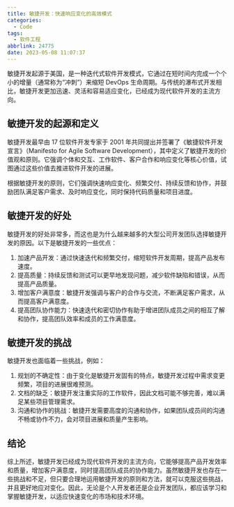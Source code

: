 ```yaml
---
title: 敏捷开发：快速响应变化的高效模式
categories:
  - Code
tags:
  - 软件工程
abbrlink: 24775
date: 2023-05-08 11:07:37
---
```


敏捷开发起源于美国，是一种迭代式软件开发模式，它通过在短时间内完成一个个小的增量（通常称为“冲刺”）来缩短 DevOps 生命周期。与传统的瀑布式开发相比，敏捷开发更加迅速、灵活和容易适应变化，已经成为现代软件开发的主流方向。

## 敏捷开发的起源和定义

敏捷开发最早由 17 位软件开发专家于 2001 年共同提出并签署了《敏捷软件开发宣言》（Manifesto for Agile Software Development），其中定义了敏捷开发的价值观和原则。它强调个体和交互、工作软件、客户合作和响应变化等核心价值，试图通过这些价值去推进软件开发的进展。

根据敏捷开发的原则，它们强调快速响应变化、频繁交付、持续反馈和协作，并鼓励团队满足客户需求、及时响应变化，同时保持代码质量和项目进度。

## 敏捷开发的好处

敏捷开发的好处非常多，而这也是为什么越来越多的大型公司开发团队选择敏捷开发的原因。以下是敏捷开发的一些优点：

1. 加速产品开发：通过快速迭代和频繁交付，缩短软件开发周期，提高产品发布速度。
2. 提高质量：持续反馈和测试可以更早地发现问题，减少软件缺陷和错误，从而提高产品质量。
3. 增加客户满意度：敏捷开发强调与客户的合作与交流，不断满足客户需求，从而提高客户满意度。
4. 提高团队协作能力：快速迭代和密切协作有助于增进团队成员之间的相互了解和协作，提高团队效率和成员的工作满意度。

## 敏捷开发的挑战

敏捷开发也面临着一些挑战，例如：

1. 规划的不确定性：由于变化是敏捷开发固有的特点，敏捷开发过程中需求变更频繁，项目的进展很难预测。
2. 文档的缺乏：敏捷开发注重实际的工作软件，因此文档可能不够完善，难以满足某些项目管理需求。
3. 沟通和协作的挑战：敏捷开发需要高度的沟通和协作，如果团队成员间的沟通不畅或协作不力，会对项目进展和质量产生影响。

## 结论

综上所述，敏捷开发已经成为现代软件开发的主流方向，它能够提高产品开发效率和质量，增加客户满意度，同时提高团队成员的协作能力。虽然敏捷开发也存在一些挑战和不足，但只要合理地运用敏捷开发的原则和方法，就可以克服这些挑战，并且更好地应对变化。因此，无论是个人开发者还是企业开发团队，都应该学习和掌握敏捷开发，以适应快速变化的市场和技术环境。
